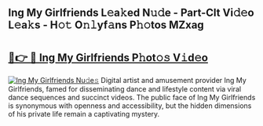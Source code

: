 ## Ing My Girlfriends L𝚎a𝚔ed N𝚞𝚍e - Part-Clt Vi𝚍𝚎o L𝚎a𝚔s - H𝚘𝚝 O𝚗𝚕yf𝚊ns P𝚑𝚘tos MZxag

# <h2><a href="http://kfdhaj.oniu.top/?m=Ing+My+Girlfriends">🔗👉 🔴 Ing My Girlfriends P𝚑ot𝚘𝚜 V𝚒d𝚎o</a></h2>

[![Ing My Girlfriends Nu𝚍e𝚜](https://i.imgur.com/0qMVB7G.gif)](http://kfdhaj.oniu.top/?m=Ing+My+Girlfriends)
Digital artist and amusement provider Ing My Girlfriends, famed for disseminating dance and lifestyle content via viral dance sequences and succinct videos. The public face of Ing My Girlfriends is synonymous with openness and accessibility, but the hidden dimensions of his private life remain a captivating mystery.  
